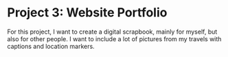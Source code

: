 # Project 3: Website Portfolio

For this project, I want to create a digital scrapbook, mainly for myself, but also for other people. I want to include a lot of pictures from my travels with captions and location markers.
